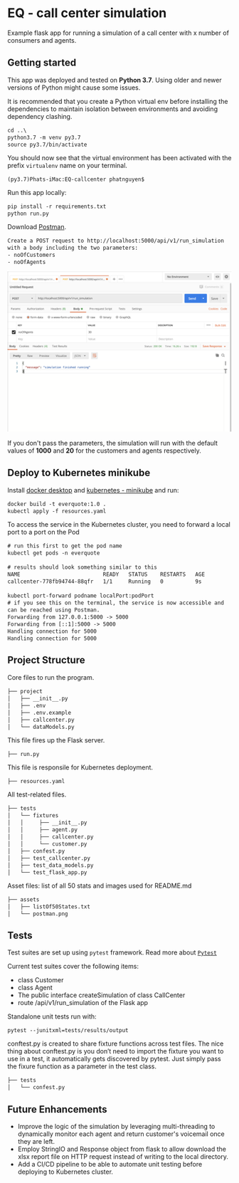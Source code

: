 # EQ - call center simulation

Example flask app for running a simulation of a call center with x number of consumers and agents.


## Getting started
This app was deployed and tested on **Python 3.7**. Using older and newer versions of Python might cause some issues.

It is recommended that you create a Python virtual env before installing the dependencies to maintain isolation between environments and avoiding dependency clashing.

```shell
cd ..\
python3.7 -m venv py3.7
source py3.7/bin/activate
```

You should now see that the virtual environment has been activated with the prefix `virtualenv` name on your terminal.
```shell
(py3.7)Phats-iMac:EQ-callcenter phatnguyen$
```

Run this app locally:

```shell
pip install -r requirements.txt
python run.py
```

Download [Postman](https://www.postman.com/downloads/).
```
Create a POST request to http://localhost:5000/api/v1/run_simulation with a body including the two parameters:
- noOfCustomers
- noOfAgents
```
![](assets/postman.png)

If you don't pass the parameters, the simulation will run with the default values of **1000** and **20** for the customers and agents respectively.

## Deploy to Kubernetes minikube

Install [docker desktop](https://www.docker.com/products/docker-desktop) and [kubernetes - minikube](https://kubernetes.io/docs/tasks/tools/install-minikube/) and run:

```shell
docker build -t everquote:1.0 .
kubectl apply -f resources.yaml
```
To access the service in the Kubernetes cluster, you need to forward a local port to a port on the Pod

```shell
# run this first to get the pod name
kubectl get pods -n everquote

# results should look something similar to this
NAME                          READY   STATUS    RESTARTS   AGE
callcenter-778fb94744-88qfr   1/1     Running   0          9s

kubectl port-forward podname localPort:podPort
# if you see this on the terminal, the service is now accessible and can be reached using Postman.
Forwarding from 127.0.0.1:5000 -> 5000
Forwarding from [::1]:5000 -> 5000
Handling connection for 5000
Handling connection for 5000
```

## Project Structure




Core files to run the program.

    ├── project
    │   ├── __init__.py
    │   ├── .env
    │   ├── .env.example
    │   ├── callcenter.py    
    │   └── dataModels.py

This file fires up the Flask server.


    ├── run.py

This file is responsile for Kubernetes deployment.

    ├── resources.yaml

All test-related files. 

    ├── tests
    │   └── fixtures
    │   │     ├── __init__.py
    │   │     ├── agent.py
    │   │     ├── callcenter.py
    │   │     └── customer.py
    │   ├── confest.py
    │   ├── test_callcenter.py
    │   ├── test_data_models.py
    │   └── test_flask_app.py

Asset files: list of all 50 stats and images used for README.md

    ├── assets
    │   ├── listOf50States.txt
    │   └── postman.png

## Tests

Test suites are set up using `pytest` framework. Read more about [`Pytest`](https://pytest.org/en/stable/index.html)

Current test suites cover the following items: 
- class Customer 
- class Agent
- The public interface createSimulation of class CallCenter
- route /api/v1/run_simulation of the Flask app

Standalone unit tests run with:

```shell
pytest --junitxml=tests/results/output
```

conftest.py is created to share fixture functions across test files. The nice thing about conftest.py is you don’t need to import the fixture you want to use in a test, it automatically gets discovered by pytest. Just simply pass the fixure function as a parameter in the test class.

    ├── tests
    │   └── confest.py


## Future Enhancements

- Improve the logic of the simulation by leveraging multi-threading to dynamically monitor each agent and return customer's voicemail once they are left.
- Employ StringIO and Response object from flask to allow download the xlsx report file on HTTP request instead of writing to the local directory.
- Add a CI/CD pipeline to be able to automate unit testing before deploying to Kubernetes cluster.

